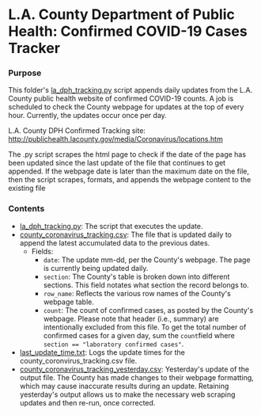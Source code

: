 # L.A. County Department of Public Health: Confirmed COVID-19 Cases Tracker

### Purpose
This folder's [la_dph_tracking.py](https://github.com/b-shelton/covid-19/blob/master/la_dph_tracking/la_dph_tracking.py) script appends daily updates from the L.A. County public health website of confirmed COVID-19 counts. A job is scheduled to check the County webpage for updates at the top of every hour. Currently, the updates occur once per day.

L.A. County DPH Confirmed Tracking site: http://publichealth.lacounty.gov/media/Coronavirus/locations.htm

The .py script scrapes the html page to check if the date of the page has been updated since the last update of the file that continues to get appended. If the webpage date is later than the maximum date on the file, then the script scrapes, formats, and appends the webpage content to the existing file

### Contents
- [la_dph_tracking.py](https://github.com/b-shelton/covid-19/blob/master/la_dph_tracking/la_dph_tracking.py): The script that executes the update.
- [county_coronavirus_tracking.csv](https://github.com/b-shelton/covid-19/blob/master/la_dph_tracking/county_coronavirus_tracking.csv): The file that is updated daily to append the latest accumulated data to the previous dates.
  - Fields:
    - `date`: The update mm-dd, per the County's webpage. The page is currently being updated daily.
    - `section`: The County's table is broken down into different sections. This field notates what section the record belongs to.
    - `row_name`: Reflects the various row names of the County's webpage table.
    - `count`: The count of confirmed cases, as posted by the County's webpage. Please note that header (i.e., summary) are intentionally excluded from this file. To get the total number of confirmed cases for a given day, sum the `count`field where `section == "laboratory confirmed cases"`.
- [last_update_time.txt](https://github.com/b-shelton/covid-19/blob/master/la_dph_tracking/last_update_time.txt): Logs the update times for the county_coronvirus_tracking.csv file.
- [county_coronavirus_tracking_yesterday.csv](https://github.com/b-shelton/covid-19/blob/master/la_dph_tracking/county_coronavirus_tracking_yesterday.csv): Yesterday's update of the output file. The County has made changes to their webpage formatting, which may cause inaccurate results during an update. Retaining yesterday's output allows us to make the necessary web scraping updates and then re-run, once corrected. 
